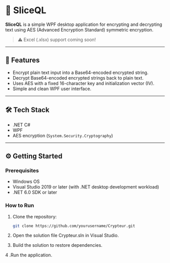 # 🧩 SliceQL

**SliceQL** is a simple WPF desktop application for encrypting and decrypting text using AES (Advanced Encryption Standard) symmetric encryption.

> ⚠️ Excel (.xlsx) support coming soon!

---

## 🚀 Features

- Encrypt plain text input into a Base64-encoded encrypted string.
- Decrypt Base64-encoded encrypted strings back to plain text.
- Uses AES with a fixed 16-character key and initialization vector (IV).
- Simple and clean WPF user interface.

---

## 🛠️ Tech Stack

- .NET C#
- WPF
- AES encryption (`System.Security.Cryptography`)

---

## ⚙️ Getting Started

### Prerequisites

- Windows OS
- Visual Studio 2019 or later (with .NET desktop development workload)
- .NET 6.0 SDK or later

### How to Run

1. Clone the repository:
   ```bash
   git clone https://github.com/yourusername/Crypteur.git

2. Open the solution file Crypteur.sln in Visual Studio.

3. Build the solution to restore dependencies.

4 .Run the application.
